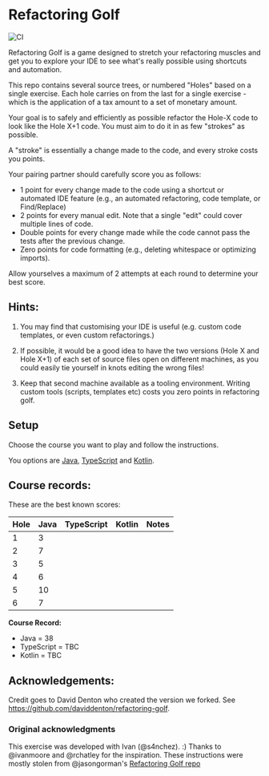 # Refactoring Golf
![CI](https://github.com/autotraderuk/refactoring-golf/workflows/CI/badge.svg?branch=master)

Refactoring Golf is a game designed to stretch your refactoring muscles and get you to explore your IDE to see what's 
really possible using shortcuts and automation.

This repo contains several source trees, or numbered "Holes" based on a single exercise. Each hole carries on from the 
last for a single exercise - which is the application of a tax amount to a set of monetary amount.

Your goal is to safely and efficiently as possible refactor the Hole-X code to look like the Hole X+1 code. You must aim 
to do it in as few "strokes" as possible.

A "stroke" is essentially a change made to the code, and every stroke costs you points.

Your pairing partner should carefully score you as follows:

- 1 point for every change made to the code using a shortcut or automated IDE feature (e.g., an automated refactoring, code template, or Find/Replace)
- 2 points for every manual edit. Note that a single "edit" could cover multiple lines of code.
- Double points for every change made while the code cannot pass the tests after the previous change.
- Zero points for code formatting (e.g., deleting whitespace or optimizing imports).

Allow yourselves a maximum of 2 attempts at each round to determine your best score.

## Hints: 
1. You may find that customising your IDE is useful (e.g. custom code templates, or even custom refactorings.)

2. If possible, it would be a good idea to have the two versions (Hole X and Hole X+1) of each set of source files open on different machines, as you could easily tie yourself in knots editing the wrong files!

3. Keep that second machine available as a tooling environment. Writing custom tools (scripts, templates etc) costs you zero points in refactoring golf.

## Setup
Choose the course you want to play and follow the instructions.

You options are [Java](java/README.md), [TypeScript](typescript/README.md) and [Kotlin](kotlin/README.md). 

## Course records:
These are the best known scores:

| Hole | Java | TypeScript | Kotlin | Notes |
|------|------|------------|--------|-------|
| 1    | 3    |            |        |       |
| 2    | 7    |            |        |       |
| 3    | 5    |            |        |       |
| 4    | 6    |            |        |       |
| 5    | 10   |            |        |       |
| 6    | 7    |            |        |       |
 
**Course Record:**
  - Java = 38
  - TypeScript = TBC
  - Kotlin = TBC

## Acknowledgements:
Credit goes to David Denton who created the version we forked. See https://github.com/daviddenton/refactoring-golf.

### Original acknowledgments
This exercise was developed with Ivan (@s4nchez). :)
Thanks to @ivanmoore and @rchatley for the inspiration.
These instructions were mostly stolen from @jasongorman's <a href="https://github.com/jasongorman/RefactoringGolfJava">Refactoring Golf repo</a>
